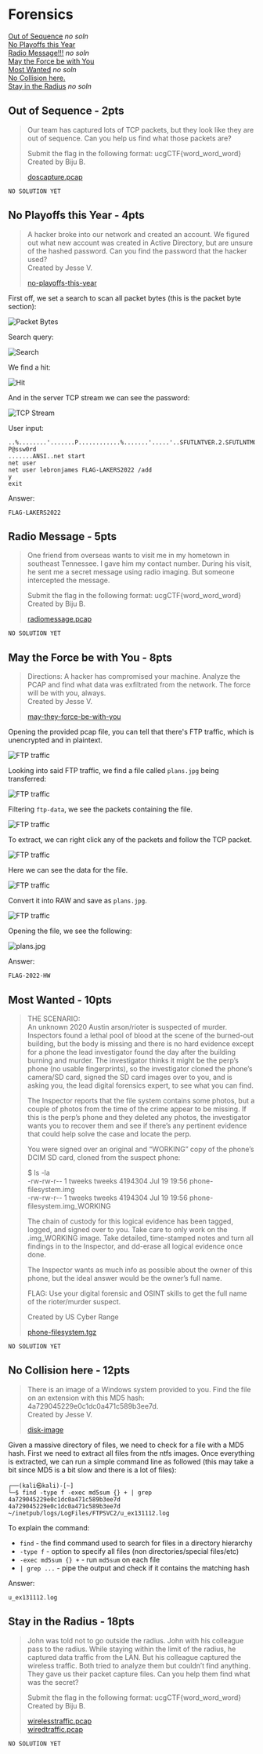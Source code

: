 # Forensics
[Out of Sequence](#out-of-sequence---2pts) *no soln*<br>
[No Playoffs this Year](#no-playoffs-this-year---4pts)<br>
[Radio Message!!!](#radio-message---5pts) *no soln*<br>
[May the Force be with You](#may-the-force-be-with-you---8pts)<br>
[Most Wanted](#most-wanted---10pts) *no soln*<br>
[No Collision here.](#no-collision-here---12pts)<br>
[Stay in the Radius](#stay-in-the-radius---18pts) *no soln*<br>

## Out of Sequence - 2pts
> Our team has captured lots of TCP packets, but they look like they are out of sequence. Can you help us find what those packets are?
> 
> Submit the flag in the following format: ucgCTF{word_word_word}<br>
> Created by Biju B.
> 
> [doscapture.pcap]()

```
NO SOLUTION YET
```

## No Playoffs this Year - 4pts
> A hacker broke into our network and created an account. We figured out what new account was created in Active Directory, but are unsure of the hashed password. Can you find the password that the hacker used?<br>
> Created by Jesse V.
> 
> [no-playoffs-this-year]()

First off, we set a search to scan all packet bytes (this is the packet byte section):

![Packet Bytes](https://i.imgur.com/eHoqCEm.png)

Search query:

![Search](https://i.imgur.com/TCECQO0.png)


We find a hit:

![Hit](https://i.imgur.com/rAY8Uvw.png)


And in the server TCP stream we can see the password:

![TCP Stream](https://i.imgur.com/ezdQV8p.png)

User input:
```
..%........'.......P............%.......'.....'..SFUTLNTVER.2.SFUTLNTMODE.Console..administrator
P@ssw0rd
.......ANSI..net start
net user
net user lebronjames FLAG-LAKERS2022 /add
y
exit
```

Answer:
```
FLAG-LAKERS2022
```

## Radio Message - 5pts
> One friend from overseas wants to visit me in my hometown in southeast Tennessee. I gave him my contact number. During his visit, he sent me a secret message using radio imaging. But someone intercepted the message.
> 
> Submit the flag in the following format: ucgCTF{word_word_word}<br>
> Created by Biju B.
> 
> [radiomessage.pcap]()

```
NO SOLUTION YET
```

## May the Force be with You - 8pts
> Directions: A hacker has compromised your machine. Analyze the PCAP and find what data was exfiltrated from the network. The force will be with you, always.<br>
> Created by Jesse V.
> 
> [may-they-force-be-with-you]()

Opening the provided pcap file, you can tell that there's FTP traffic, which is unencrypted and in plaintext.

![FTP traffic](https://i.imgur.com/pp6ZPGC.png)

Looking into said FTP traffic, we find a file called `plans.jpg` being transferred:

![FTP traffic](https://i.imgur.com/c0VEmDw.png)

Filtering `ftp-data`, we see the packets containing the file.

![FTP traffic](https://i.imgur.com/0zxP42C.png)

To extract, we can right click any of the packets and follow the TCP packet.

![FTP traffic](https://i.imgur.com/Su5JPq8.png)

Here we can see the data for the file.

![FTP traffic](https://i.imgur.com/QZUl4Dg.png)

Convert it into RAW and save as `plans.jpg`.

![FTP traffic](https://i.imgur.com/z0QGR3F.png)

Opening the file, we see the following:

![plans.jpg](https://i.imgur.com/QiaPs5t.jpg)

Answer:
```
FLAG-2022-HW
```

## Most Wanted - 10pts
> THE SCENARIO:<br>
> An unknown 2020 Austin arson/rioter is suspected of murder. Inspectors found a lethal pool of blood at the scene of the burned-out building, but the body is missing and there is no hard evidence except for a phone the lead investigator found the day after the building burning and murder. The investigator thinks it might be the perp’s phone (no usable fingerprints), so the investigator cloned the phone’s camera/SD card, signed the SD card images over to you, and is asking you, the lead digital forensics expert, to see what you can find.
> 
> The Inspector reports that the file system contains some photos, but a couple of photos from the time of the crime appear to be missing. If this is the perp’s phone and they deleted any photos, the investigator wants you to recover them and see if there’s any pertinent evidence that could help solve the case and locate the perp.
> 
> You were signed over an original and “WORKING” copy of the phone’s DCIM SD card, cloned from the suspect phone:
> 
> $ ls -la<br>
> -rw-rw-r-- 1 tweeks tweeks 4194304 Jul 19 19:56 phone-filesystem.img<br>
> -rw-rw-r-- 1 tweeks tweeks 4194304 Jul 19 19:56 phone-filesystem.img_WORKING
> 
> The chain of custody for this logical evidence has been tagged, logged, and signed over to you. Take care to only work on the .img_WORKING image. Take detailed, time-stamped notes and turn all findings in to the Inspector, and dd-erase all logical evidence once done.
> 
> The Inspector wants as much info as possible about the owner of this phone, but the ideal answer would be the owner’s full name.
> 
> FLAG: Use your digital forensic and OSINT skills to get the full name of the rioter/murder suspect.
> 
> Created by US Cyber Range
> 
> [phone-filesystem.tgz]()

```
NO SOLUTION YET
```

## No Collision here - 12pts
> There is an image of a Windows system provided to you. Find the file on an extension with this MD5 hash: 4a729045229e0c1dc0a471c589b3ee7d.<br>
> Created by Jesse V.
> 
> [disk-image]()

Given a massive directory of files, we need to check for a file with a MD5 hash. First we need to extract all files from the ntfs images. Once everything is extracted, we can run a simple command line as followed (this may take a bit since MD5 is a bit slow and there is a lot of files):
```
┌──(kali㉿kali)-[~]
└─$ find -type f -exec md5sum {} + | grep 4a729045229e0c1dc0a471c589b3ee7d
4a729045229e0c1dc0a471c589b3ee7d  ~/inetpub/logs/LogFiles/FTPSVC2/u_ex131112.log
```

To explain the command:
- `find` - the find command used to search for files in a directory hierarchy
- `-type f` - option to specify all files (non directories/special files/etc)
- `-exec md5sum {} +` - run `md5sum` on each file
- `| grep ...` - pipe the output and check if it contains the matching hash

Answer:
```
u_ex131112.log
```

## Stay in the Radius - 18pts
> John was told not to go outside the radius. John with his colleague pass to the radius. While staying within the limit of the radius, he captured data traffic from the LAN. But his colleague captured the wireless traffic. Both tried to analyze them but couldn’t find anything. They gave us their packet capture files. Can you help them find what was the secret?
> 
> Submit the flag in the following format: ucgCTF{word_word_word}<br>
> Created by Biju B.
> 
> [wirelesstraffic.pcap]()<br>
> [wiredtraffic.pcap]()

```
NO SOLUTION YET
```